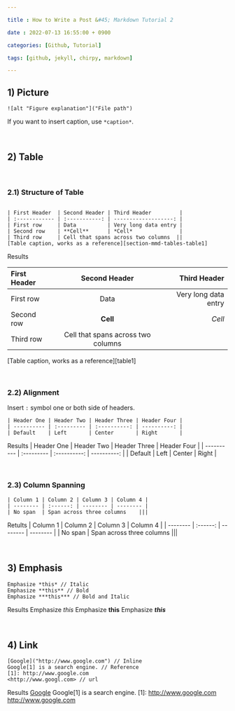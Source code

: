 ```yaml
---

title : How to Write a Post &#45; Markdown Tutorial 2

date : 2022-07-13 16:55:00 + 0900

categories: [Github, Tutorial]

tags: [github, jekyll, chirpy, markdown]

---
```


## 1) Picture 

```
![alt "Figure explanation"]("File path")
```
If you want to insert caption, use `*caption*`.
 
 
 &nbsp;&nbsp;&nbsp;&nbsp;
## 2) Table

&nbsp;
### 2.1) Structure of Table

```

| First Header  | Second Header | Third Header         |
| :------------ | :-----------: | -------------------: |
| First row     | Data          | Very long data entry |
| Second row    | **Cell**      | *Cell*               |
| Third row     | Cell that spans across two columns  ||
[Table caption, works as a reference][section-mmd-tables-table1]
```
Results

| First Header  | Second Header | Third Header         |
| :------------ | :-----------: | -------------------: |
| First row     | Data          | Very long data entry |
| Second row    | **Cell**      | *Cell*               |
| Third row     | Cell that spans across two columns  ||
[Table caption, works as a reference][table1]

&nbsp;
### 2.2) Alignment
Insert `:` symbol one or both side of headers. 

```
| Header One | Header Two | Header Three | Header Four |
| ---------- | :--------- | :----------: | ----------: |
| Default    | Left       | Center       | Right       |
```

Results
| Header One | Header Two | Header Three | Header Four |
| ---------- | :--------- | :----------: | ----------: |
| Default    | Left       | Center       | Right       |

&nbsp;
### 2.3) Column Spanning

```
| Column 1 | Column 2 | Column 3 | Column 4 |
| -------- | :------: | -------- | -------- |
| No span  | Span across three columns    |||
```

Retults
| Column 1 | Column 2 | Column 3 | Column 4 |
| -------- | :------: | -------- | -------- |
| No span  | Span across three columns    |||


&nbsp;&nbsp;&nbsp;&nbsp;
## 3) Emphasis

```
Emphasize *this* // Italic
Emphasize **this** // Bold
Emphasize ***this*** // Bold and Italic

```
Results
Emphasize *this*
Emphasize **this**
Emphasize ***this*** 


&nbsp;&nbsp;&nbsp;&nbsp;
## 4) Link

```
[Google]("http://www.google.com") // Inline
Google[1] is a search engine. // Reference
[1]: http://www.google.com 
<http://www.googl.com> // url
```
Results
[Google]("http://www.google.com")
Google[1] is a search engine. 
[1]: http://www.google.com 
<http://www.google.com> 
